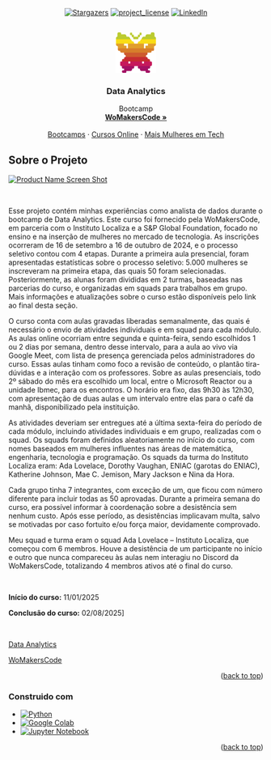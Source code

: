 <!-- Best-README-Template
https://github.com/othneildrew/Best-README-Template -->

<!-- PROJECT SHIELDS -->
<div align="center">
  
[![Stargazers][stars-shield]][stars-url]
[![project_license][license-shield]][license-url]
[![LinkedIn][linkedin-shield]][linkedin-url]

</div>

<!-- PROJECT LOGO -->
<br />
<div align="center">
  <a href="https://github.com/Ozakye/Data-Analytics">
    <img src="images/Womakerscode.png" alt="Logo" width="80" height="80">
  </a>

<h3 align="center">Data Analytics</h3>

  <p align="center">
    Bootcamp
    <br />
    <a href="https://womakerscode.org"><strong>WoMakersCode »</strong></a>
    <br />
    <br />
    <a href="https://womakerscode.org/formacao-em-tecnologia">Bootcamps</a>
    &middot;
    <a href="https://www.maismulheres.tech/collections">Cursos Online</a>
    &middot;
    <a href="https://www.maismulheres.tech">Mais Mulheres em Tech</a>
  </p>
</div>

<!-- ABOUT THE PROJECT -->
## Sobre o Projeto

[![Product Name Screen Shot][product-screenshot]](https://example.com)

<br />

Esse projeto contém minhas experiências como analista de dados durante o bootcamp de Data Analytics. Este curso foi fornecido pela WoMakersCode, em parceria com o Instituto Localiza e a S&P Global Foundation, focado no ensino e na inserção de mulheres no mercado de tecnologia. As inscrições ocorreram de 16 de setembro a 16 de outubro de 2024, e o processo seletivo contou com 4 etapas. Durante a primeira aula presencial, foram apresentadas estatísticas sobre o processo seletivo: 5.000 mulheres se inscreveram na primeira etapa, das quais 50 foram selecionadas. Posteriormente, as alunas foram divididas em 2 turmas, baseadas nas parcerias do curso, e organizadas em squads para trabalhos em grupo. Mais informações e atualizações sobre o curso estão disponíveis pelo link ao final desta seção.

O curso conta com aulas gravadas liberadas semanalmente, das quais é necessário o envio de atividades individuais e em squad para cada módulo. As aulas online ocorriam entre segunda e quinta-feira, sendo escolhidos 1 ou 2 dias por semana, dentro desse intervalo, para a aula ao vivo via Google Meet, com lista de presença gerenciada pelos administradores do curso. Essas aulas tinham como foco a revisão de conteúdo, o plantão tira-dúvidas e a interação com os professores. Sobre as aulas presenciais, todo 2º sábado do mês era escolhido um local, entre o Microsoft Reactor ou a unidade Ibmec, para os encontros. O horário era fixo, das 9h30 às 12h30, com apresentação de duas aulas e um intervalo entre elas para o café da manhã, disponibilizado pela instituição.

As atividades deveriam ser entregues até a última sexta-feira do período de cada módulo, incluindo atividades individuais e em grupo, realizadas com o squad. Os squads foram definidos aleatoriamente no início do curso, com nomes baseados em mulheres influentes nas áreas de matemática, engenharia, tecnologia e programação. Os squads da turma do Instituto Localiza eram: Ada Lovelace, Dorothy Vaughan, ENIAC (garotas do ENIAC), Katherine Johnson, Mae C. Jemison, Mary Jackson e Nina da Hora.

Cada grupo tinha 7 integrantes, com exceção de um, que ficou com número diferente para incluir todas as 50 aprovadas. Durante a primeira semana do curso, era possível informar à coordenação sobre a desistência sem nenhum custo. Após esse período, as desistências implicavam multa, salvo se motivadas por caso fortuito e/ou força maior, devidamente comprovado.

Meu squad e turma eram o squad Ada Lovelace – Instituto Localiza, que começou com 6 membros. Houve a desistência de um participante no início e outro que nunca compareceu às aulas nem interagiu no Discord da WoMakersCode, totalizando 4 membros ativos até o final do curso.

<br />

**Início do curso:** 11/01/2025

**Conclusão do curso:** 02/08/2025]

<br />

[Data Analytics](https://womakerscode.org/data-analytics)

[WoMakersCode](https://womakerscode.org)

<p align="right">(<a href="#readme-top">back to top</a>)</p>

### Construido com

* [![Python][python-shield]][python-url]
* [![Google Colab][google-colab-shield]][google-colab-url]
* [![Jupyter Notebook][jupyter-notebook-shield]][jupyter-notebook-url]

<p align="right">(<a href="#readme-top">back to top</a>)</p>

<!-- MARKDOWN LINKS & IMAGES -->
<!-- https://www.markdownguide.org/basic-syntax/#reference-style-links -->
[stars-shield]: https://img.shields.io/github/stars/Ozakye/Data-Analytics.svg?style=for-the-badge
[stars-url]: https://github.com/Ozakye/Data-Analytics/stargazers
[license-shield]: https://img.shields.io/github/license/Ozakye/Data-Analytics.svg?style=for-the-badge
[license-url]: https://github.com/Ozakye/Data-Analytics/blob/master/LICENSE.txt
[linkedin-shield]: https://img.shields.io/badge/-LinkedIn-black.svg?style=for-the-badge&logo=linkedin&colorB=555
[linkedin-url]: https://linkedin.com/in/Ozaky
[product-screenshot]: images/screenshot.png
[python-shield]: https://img.shields.io/badge/python-3776AB?style=for-the-badge&logo=python&logoColor=white
[python-url]: https://www.python.org/
[google-colab-shield]: https://img.shields.io/badge/googlecolab-F9AB00?style=for-the-badge&logo=googlecolab&logoColor=white
[google-colab-url]: https://colab.google/
[jupyter-notebook-shield]: https://img.shields.io/badge/jupyter-F37626?style=for-the-badge&logo=jupyter&logoColor=white
[jupyter-notebook-url]: https://jupyter.org/
